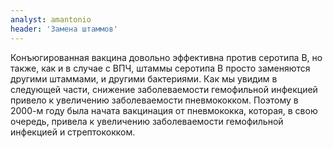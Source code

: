 ```yaml
---
analyst: amantonio
header: 'Замена штаммов'
---
```


Конъюгированная вакцина довольно эффективна против серотипа B, но также, как и в случае с ВПЧ, штаммы серотипа В просто заменяются другими штаммами, и другими бактериями. Как мы увидим в следующей части, снижение заболеваемости гемофильной инфекцией привело к увеличению заболеваемости пневмококком. Поэтому в 2000-м году была начата вакцинация от пневмококка, которая, в свою очередь, привела к увеличению заболеваемости гемофильной инфекцией и стрептококком.
